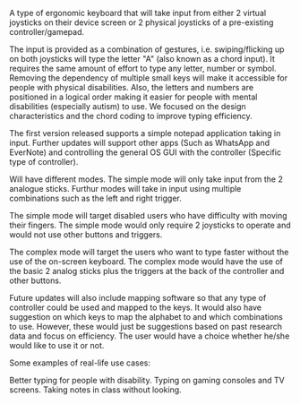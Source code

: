 A type of ergonomic keyboard that will take input from either 2 virtual joysticks on their device screen or 2 physical joysticks of a pre-existing controller/gamepad.

The input is provided as a combination of gestures, i.e. swiping/flicking up on both joysticks will type the letter "A" (also known as a chord input). It requires the same amount of effort to type any letter, number or symbol. Removing the dependency of multiple small keys will make it accessible for people with physical disabilities. Also, the letters and numbers are positioned in a logical order making it easier for people with mental disabilities (especially autism) to use. We focused on the design characteristics and the chord coding to improve typing efficiency.

The first version released supports a simple notepad application taking in input. Further updates will support other apps (Such as WhatsApp and EverNote) and controlling the general OS GUI with the controller (Specific type of controller).

Will have different modes. The simple mode will only take input from the 2 analogue sticks. Furthur modes will take in input using multiple combinations such as the left and right trigger.

The simple mode will target disabled users who have difficulty with moving their fingers. The simple mode would only require 2 joysticks to operate and would not use other buttons and triggers.

The complex mode will target the users who want to type faster without the use of the on-screen keyboard. The complex mode would have the use of the basic 2 analog sticks plus the triggers at the back of the controller and other buttons.

Future updates will also include mapping software so that any type of controller could be used and mapped to the keys. It would also have suggestion on which keys to map the alphabet to and which combinations to use. However, these would just be suggestions based on past research data and focus on efficiency. The user would have a choice whether he/she would like to use it or not.

Some examples of real-life use cases:

Better typing for people with disability.
Typing on gaming consoles and TV screens.
Taking notes in class without looking.